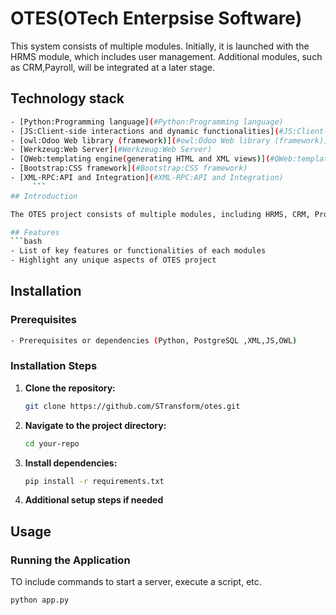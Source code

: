# OTES(OTech Enterpsise Software)

This system consists of multiple modules. Initially, it is launched with the HRMS module, which includes user management. Additional modules, such as CRM,Payroll, will be integrated at a later stage.
  
## Technology stack
```bash
- [Python:Programming language](#Python:Programming language)
- [JS:Client-side interactions and dynamic functionalities](#JS:Client-side interactions and dynamic functionalities)
- [owl:Odoo Web library (framework)](#owl:Odoo Web library (framework))
- [Werkzeug:Web Server](#Werkzeug:Web Server)
- [QWeb:templating engine(generating HTML and XML views)](#QWeb:templating engine(generating HTML and XML views))
- [Bootstrap:CSS framework](#Bootstrap:CSS framework)
- [XML-RPC:API and Integration](#XML-RPC:API and Integration)
     ``` 
## Introduction

The OTES project consists of multiple modules, including HRMS, CRM, Project Management, and Inventory.

## Features
```bash
- List of key features or functionalities of each modules
- Highlight any unique aspects of OTES project
 ```
## Installation

### Prerequisites
 ```bash
- Prerequisites or dependencies (Python, PostgreSQL ,XML,JS,OWL)
 ```
### Installation Steps

1. **Clone the repository:**

    ```bash
    git clone https://github.com/STransform/otes.git
    ```

2. **Navigate to the project directory:**

    ```bash
    cd your-repo
    ```

3. **Install dependencies:**

    ```bash
    pip install -r requirements.txt
    ```

4. **Additional setup steps if needed**

## Usage

### Running the Application

TO include commands to start a server, execute a script, etc.

```bash
python app.py


